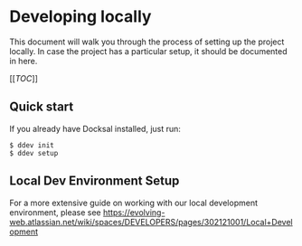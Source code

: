 # Developing locally

This document will walk you through the process of setting up the project locally.
In case the project has a particular setup, it should be documented in here.

[[_TOC_]]

## Quick start

If you already have Docksal installed, just run:

   ```
   $ ddev init
   $ ddev setup
   ```


## Local Dev Environment Setup

For a more extensive guide on working with our local development environment, please see https://evolving-web.atlassian.net/wiki/spaces/DEVELOPERS/pages/302121001/Local+Development
